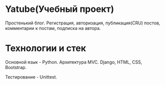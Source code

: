 # Yatube(Учебный проект)

Простенький блог.
Регистрация, авторизация, публикация(CRU) постов, комментарии к постам, подписка на автора.

# Технологии и стек

Основной язык - Python.
Архитектура MVC.
Django, HTML, CSS, Bootstrap.

Тестирование - Unittest.
